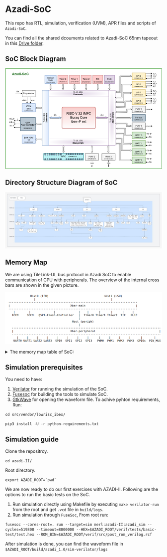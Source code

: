 # Azadi-SoC

This repo has RTL, simulation, verification (UVM), APR files and scripts of `Azadi-SoC`.

You can find all the shared dcouments related to Azadi-SoC 65nm tapeout in this [Drive folder](https://drive.google.com/drive/folders/13rWUPcvsDv4s5yPnm0ogJ6YfQonf5DvC?usp=sharing).

## SoC Block Diagram
![SoC Block Diagram](docs/azadi-tsmc.png)

## Directory Structure Diagram of SoC
![](docs/AZADI-II_Dir_structure.jpeg)

## Memory Map
We are using TileLink-UL bus protocol in Azadi SoC to enable communication of CPU with peripherals. The overview of the internal cross bars are shown in the given picture.

![xbar-overview](docs/xbar-overview.png)

<details>
<summary> The memory map table of SoC: </summary>
<p>

|  Host           |  Peripheral           |  Base Address    |  Max Address     |  Address Space |
|:------------    |:--------------------- |:---------------- |:-----------------|:-------------- |
| Host0 (IFU)     | QSPI Flash Controller | 32'h80000000     | 32'h80FFFFFF     |    2 MBytes    |
|                 | ICCM (32KB)           | 32'h10000000     | 32'h10001FFF     |    1 KBytes    |
| Host1 (LSU)     | DCCM (32KB)           | 32'h20000000     | 32'h20001FFF     |    1 KBytes    |
|                 | Boot Register         | 32'h20002000     | 32'h20002000     |    4  Bytes    |
|                 | Timer0                | 32'h30000000     | 32'h300000FF     |   32  Bytes    |
|                 | Timer1                | 32'h30000100     | 32'h300001FF     |   32  Bytes    |
|                 | Timer2                | 32'h30000200     | 32'h300002FF     |   32  Bytes    |
|                 | TIC                   | 32'h30000300     | 32'h300003FF     |   32  Bytes    |
|                 | Periph                | 32'h40000000     | 32'h4000FFFF     |    8 KBytes    |
|                 | PLIC                  | 32'h50000000     | 32'h50000FFF     |  512  Bytes    |
|                 | ROM                   | 32'h60000000     | 32'h500000FF     |  256  Bytes    |
| **Periph (Xbar-peripheral)** |          |                  |                  |                |
| LSU -> periph   | GPIO                  | 32'h40001000     | 32'h400010FF     |   32  Bytes    |
|                 | UART0                 | 32'h40002000     | 32'h400020FF     |   32  Bytes    |
|                 | UART1                 | 32'h40002100     | 32'h400021FF     |   32  Bytes    |
|                 | UART2                 | 32'h40002200     | 32'h400022FF     |   32  Bytes    |
|                 | UART3                 | 32'h40002300     | 32'h400023FF     |   32  Bytes    |
|                 | SPI0                  | 32'h40003000     | 32'h400030FF     |   32  Bytes    |
|                 | SPI1                  | 32'h40003100     | 32'h400031FF     |   32  Bytes    |
|                 | SPI2                  | 32'h40003200     | 32'h400032FF     |   32  Bytes    |
|                 | SPI3                  | 32'h40003300     | 32'h400033FF     |   32  Bytes    |
|                 | PWM0                  | 32'h40004000     | 32'h400040FF     |   32  Bytes    |
|                 | PWM1                  | 32'h40004100     | 32'h400041FF     |   32  Bytes    |
|                 | PWM2                  | 32'h40004200     | 32'h400042FF     |   32  Bytes    |
|                 | PWM3                  | 32'h40004300     | 32'h400043FF     |   32  Bytes    |
</p>
</details>

## Simulation prerequisites
You need to have:
1. [Verilator](https://verilator.org/guide/latest/install.html) for running the simulation of the SoC.
2. [Fusesoc](https://fusesoc.readthedocs.io/en/stable/user/installation.html) for building the tools to simulate SoC.
3. [GtkWave](https://www.howtoinstall.me/ubuntu/18-04/gtkwave/) for opening the waveform file.
To achive pyhton requirements, Run:
```
cd src/vendor/lowrisc_ibex/
```
```
pip3 install -U -r python-requirements.txt
```

## Simulation guide
Clone the repositroy.
```
cd azadi-II/
```
Root directory.
```
export AZADI_ROOT=`pwd`
```
We are now ready to do our first exercises with AZADI-II. Following are the options to run the basic tests on the SoC.
1. Run simulation directly using Makefile by executing `make verilator-run` from the root and get `.vcd` file in `build/logs`.
2. Run simulation through `FuseSoc`, From root run:
```
fusesoc --cores-root=. run --target=sim merl:azadi-II:azadi_sim --cycles=519800 --timeout=8000000 --HEX=$AZADI_ROOT/verif/tests/basic-test/test.hex --ROM_BIN=$AZADI_ROOT/verif/src/post_rom_verilog.rcf
```
After simulation is done, you can find the waveform file in `$AZADI_ROOT/build/azadi_1.0/sim-verilator/logs`
